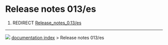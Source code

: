 # Release notes 013/es
1.  REDIRECT [Release\_notes\_0.13/es](Release_notes_0.13/es.md)



---
![](images/Right_arrow.png) [documentation index](../README.md) > Release notes 013/es
